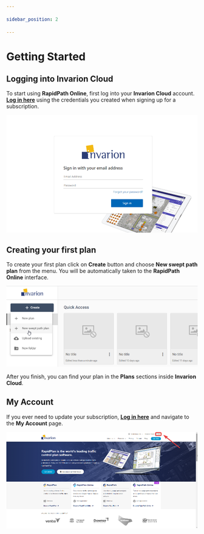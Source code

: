 ```yaml
---

sidebar_position: 2

---
```

# Getting Started

## Logging into Invarion Cloud

To start using **RapidPath Online**, first log into your **Invarion Cloud** account. **[Log in here](https://cloud.invarion.com)** using the credentials you created when signing up for a subscription.

![Log_in_to_the_Invarion_Cloud](./assets/Log_in_to_the_Invarion_Cloud.png)

## Creating your first plan

To create your first plan click on **Create** button and choose **New swept path plan** from the menu. You will be automatically taken to the **RapidPath Online** interface.

![New_plan](./assets/New_plan.png)

After you finish, you can find your plan in the **Plans** sections inside **Invarion Cloud**.

## My Account

If you ever need to update your subscription, **[Log in here](https://invarion.com/)** and navigate to the **My Account** page.

![Invarion_account](./assets/Invarion_account.png)
